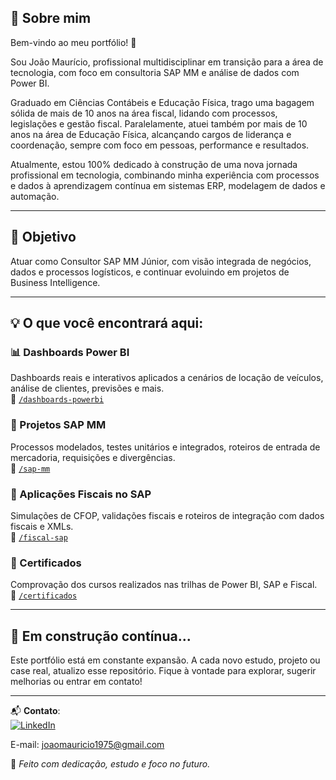 ## 💼 Sobre mim
Bem-vindo ao meu portfólio! 👋

Sou João Maurício, profissional multidisciplinar em transição para a área de tecnologia, com foco em consultoria SAP MM e análise de dados com Power BI.

Graduado em Ciências Contábeis e Educação Física, trago uma bagagem sólida de mais de 10 anos na área fiscal, lidando com processos, legislações e gestão fiscal. Paralelamente, atuei também por mais de 10 anos na área de Educação Física, alcançando cargos de liderança e coordenação, sempre com foco em pessoas, performance e resultados.

Atualmente, estou 100% dedicado à construção de uma nova jornada profissional em tecnologia, combinando minha experiência com processos e dados à aprendizagem contínua em sistemas ERP, modelagem de dados e automação.

---

## 🎯 Objetivo
Atuar como Consultor SAP MM Júnior, com visão integrada de negócios, dados e processos logísticos, e continuar evoluindo em projetos de Business Intelligence.

---

## 💡 O que você encontrará aqui:

### 📊 Dashboards Power BI
Dashboards reais e interativos aplicados a cenários de locação de veículos, análise de clientes, previsões e mais.  
📁 [`/dashboards-powerbi`](./power-bi)

### 🧠 Projetos SAP MM
Processos modelados, testes unitários e integrados, roteiros de entrada de mercadoria, requisições e divergências.  
📁 [`/sap-mm`](./sap-mm)

### 📄 Aplicações Fiscais no SAP
Simulações de CFOP, validações fiscais e roteiros de integração com dados fiscais e XMLs.  
📁 [`/fiscal-sap`](./fiscal-sap)

### 🏅 Certificados
Comprovação dos cursos realizados nas trilhas de Power BI, SAP e Fiscal.  
📁 [`/certificados`](./certificados)

---

## 🧭 Em construção contínua...

Este portfólio está em constante expansão. A cada novo estudo, projeto ou case real, atualizo esse repositório. Fique à vontade para explorar, sugerir melhorias ou entrar em contato!

---

📬 **Contato**:  
[![LinkedIn](https://img.shields.io/badge/LinkedIn-João%20Maurício-blue?style=for-the-badge&logo=linkedin)](https://www.linkedin.com/in/joaomauricio-sapmm-powerbi)

E-mail: joaomauricio1975@gmail.com


🔧 *Feito com dedicação, estudo e foco no futuro.*

